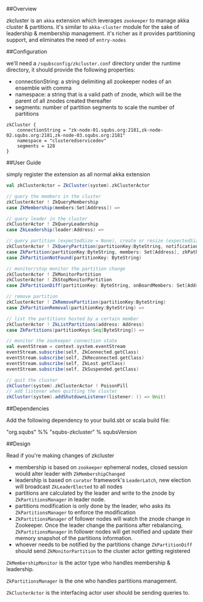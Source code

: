 ##Overview

zkcluster is an `akka` extension which leverages `zookeeper` to manage akka cluster & partitions.
it's similar to `akka-cluster` module for the sake of leadership & membership management.
it's richer as it provides partitioning support, and eliminates the need of `entry-nodes`

##Configuration

we'll need a `/squbsconfig/zkcluster.conf` directory under the runtime directory, it should provide the following properties:
* connectionString: a string delimiting all zookeeper nodes of an ensemble with comma
* namespace: a string that is a valid path of znode, which will be the parent of all znodes created thereafter
* segments: number of partition segments to scale the number of partitions

~~~
zkCluster {
    connectionString = "zk-node-01.squbs.org:2181,zk-node-02.squbs.org:2181,zk-node-03.squbs.org:2181"
    namespace = "clusteredservicedev"
    segments = 128
}
~~~

##User Guide

simply register the extension as all normal akka extension
~~~scala
val zkClusterActor = ZkCluster(system).zkClusterActor

// query the members in the cluster
zkClusterActor ! ZkQueryMembership
case ZkMembership(members:Set[Address]) =>

// query leader in the cluster
zkClusterActor ! ZkQueryLeadership
case ZkLeadership(leader:Address) =>

// query partition (expectedSize = None), create or resize (expectedSize = Some[Int])
zkClusterActor ! ZkQueryPartition(partitionKey:ByteString, notification:Option[Any] = None, expectedSize:Option[Int] = None, props:Array[Byte] = Array[Byte]())
case ZkPartition(partitionKey:ByteString, members: Set[Address], zkPath:String, notification:Option[Any]) =>
case ZkPartitionNotFound(partitionKey: ByteString)

// monitor/stop monitor the partition change
zkClusterActor ! ZkMonitorPartition
zkClusterActor ! ZkStopMonitorPartition
case ZkPartitionDiff(partitionKey: ByteString, onBoardMembers: Set[Address], dropOffMembers: Set[Address], props: Array[Byte] = Array.empty) =>

// remove partition
zkClusterActor ! ZkRemovePartition(partitionKey:ByteString)
case ZkPartitionRemoval(partitionKey:ByteString) =>

// list the partitions hosted by a certain member
zkClusterActor ! ZkListPartitions(address: Address)
case ZkPartitions(partitionKeys:Seq[ByteString]) =>

// monitor the zookeeper connection state
val eventStream = context.system.eventStream
eventStream.subscribe(self, ZkConnected.getClass)
eventStream.subscribe(self, ZkReconnected.getClass)
eventStream.subscribe(self, ZkLost.getClass)
eventStream.subscribe(self, ZkSuspended.getClass)

// quit the cluster
zkCluster(system).zkClusterActor ! PoisonPill
// add listener when quitting the cluster
zkCluster(system).addShutdownListener(listener: () => Unit)
~~~

##Dependencies

Add the following dependency to your build.sbt or scala build file:

"org.squbs" %% "squbs-zkcluster" % squbsVersion

##Design

Read if you're making changes of zkcluster
* membership is based on `zookeeper` ephemeral nodes, closed session would alter leader with `ZkMembershipChanged`
* leadership is based on `curator` framework's `LeaderLatch`, new election will broadcast `ZkLeaderElected` to all nodes
* partitions are calculated by the leader and write to the znode by `ZkPartitionsManager` in leader node.
* partitions modification is only done by the leader, who asks its `ZkPartitionsManager` to enforce the modification
* `ZkPartitionsManager` of follower nodes will watch the znode change in Zookeeper. Once the leader change the paritions after rebalancing, `ZkPartitionsManager` in follower nodes will get notified and update their memory snapshot of the partitions information.
* whoever needs to be notified by the partitions change `ZkPartitionDiff` should send `ZkMonitorPartition` to the cluster actor getting registered

`ZkMembershipMonitor` is the actor type who handles membership & leadership.

`ZkPartitionsManager` is the one who handles partitions management.

`ZkClusterActor` is the interfacing actor user should be sending queries to.
